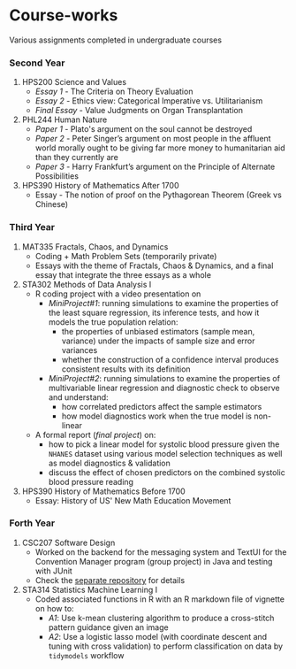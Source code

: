 # Course-works
Various assignments completed in undergraduate courses

### Second Year
  1. HPS200 Science and Values
     - _Essay 1_ - The Criteria on Theory Evaluation
     - _Essay 2_ - Ethics view: Categorical Imperative vs. Utilitarianism
     - _Final Essay_ - Value Judgments on Organ Transplantation
  2. PHL244 Human Nature
     - _Paper 1_ - Plato's argument on the soul cannot be destroyed
     - _Paper 2_ - Peter Singer’s argument on most people in the affluent world morally 
     ought to be giving far more money to humanitarian aid than they currently are
     - _Paper 3_ - Harry Frankfurt’s argument on the Principle of Alternate Possibilities
  3. HPS390 History of Mathematics After 1700
      - Essay - The notion of proof on the Pythagorean Theorem (Greek vs Chinese)

### Third Year
  1. MAT335 Fractals, Chaos, and Dynamics
      - Coding + Math Problem Sets (temporarily private)
      - Essays with the theme of Fractals, Chaos & Dynamics, and a final essay 
        that integrate the three essays as a whole
  2. STA302 Methods of Data Analysis I
      - R coding project with a video presentation on
         - _MiniProject#1_: running simulations to examine the properties of the least square 
           regression, its inference tests, and how it models the true population 
           relation:
            - the properties of unbiased estimators (sample mean, variance)
           under the impacts of sample size and error variances
            - whether the construction of a confidence interval produces consistent 
              results with its definition
         - _MiniProject#2_: running simulations to examine the properties of multivariable linear 
           regression and diagnostic check to observe and understand:
            - how correlated predictors affect the sample estimators
            - how model diagnostics work when the true model is non-linear
      - A formal report (_final project_) on:
        - how to pick a linear model for systolic blood pressure 
        given the `NHANES` dataset using various model selection techniques as well as 
        model diagnostics & validation
        - discuss the effect of chosen predictors 
        on the combined systolic blood pressure reading
  3. HPS390 History of Mathematics Before 1700
      - Essay: History of US' New Math Education Movement
    
### Forth Year
  1. CSC207 Software Design
      - Worked on the backend for the messaging system and TextUI for the Convention 
        Manager program (group project) in Java and testing with JUnit 
      - Check the [separate repository](https://github.com/qrn99/CSC207H1-ConventionManager.git) for details
  2. STA314 Statistics Machine Learning I
      - Coded associated functions in R with an R markdown file of vignette on how to:
        -  _A1_: Use k-mean clustering algorithm to produce a cross-stitch pattern 
           guidance given an image
        -  _A2_: Use a logistic lasso model (with coordinate descent and tuning 
           with cross validation) to perform classification on data by 
           `tidymodels` workflow 
